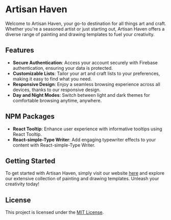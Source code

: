 # Artisan Haven

Welcome to Artisan Haven, your go-to destination for all things art and craft. Whether you're a seasoned artist or just starting out, Artisan Haven offers a diverse range of painting and drawing templates to fuel your creativity.

## Features

- **Secure Authentication**: Access your account securely with Firebase authentication, ensuring your data is protected.
- **Customizable Lists**: Tailor your art and craft lists to your preferences, making it easy to find what you need.
- **Responsive Design**: Enjoy a seamless browsing experience across all devices, thanks to our responsive design.
- **Day and Night Modes**: Switch between light and dark themes for comfortable browsing anytime, anywhere.

## NPM Packages

- **React Tooltip**: Enhance user experience with informative tooltips using React Tooltip.
- **React-simple-Type Writer**: Add engaging typewriter effects to your content with React-simple-Type Writer.

## Getting Started

To get started with Artisan Haven, simply visit our website [here](#) and explore our extensive collection of painting and drawing templates. Unleash your creativity today!

## License

This project is licensed under the [MIT License](LICENSE).
